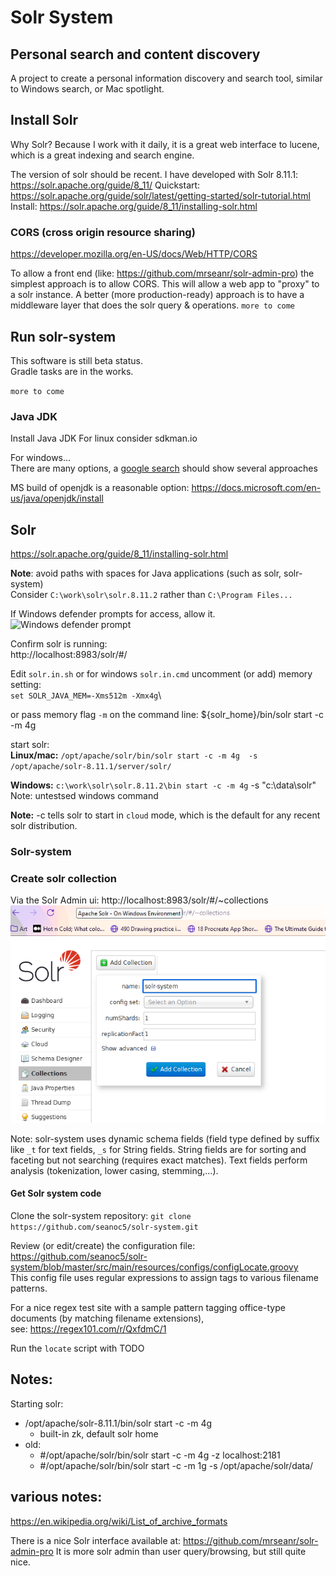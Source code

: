 # Solr System

## Personal search and content discovery
A project to create a personal information discovery and search tool, similar to Windows search, or Mac spotlight.

## Install Solr
Why Solr? 
Because I work with it daily, it is a great web interface to lucene, which is a great indexing and search engine.

The version of solr should be recent. I have developed with Solr 8.11.1: https://solr.apache.org/guide/8_11/
Quickstart: https://solr.apache.org/guide/solr/latest/getting-started/solr-tutorial.html
Install: https://solr.apache.org/guide/8_11/installing-solr.html

### CORS (cross origin resource sharing)
https://developer.mozilla.org/en-US/docs/Web/HTTP/CORS

To allow a front end (like: https://github.com/mrseanr/solr-admin-pro)
the simplest approach is to allow CORS. This will allow a web app to "proxy" to a solr instance. A better (more production-ready) approach is to have a middleware layer that does the solr query & operations. 
`more to come`

## Run solr-system
This software is still beta status. \
Gradle tasks are in the works. 

`more to come`

### Java JDK 
Install Java JDK
For linux consider sdkman.io

For windows...  
There are many options, a [google search](https://www.google.com/search?q=install+openjdk+windows) should show several approaches

MS build of openjdk is a reasonable option: https://docs.microsoft.com/en-us/java/openjdk/install

## Solr
https://solr.apache.org/guide/8_11/installing-solr.html

**Note**: avoid paths with spaces for Java applications (such as solr, solr-system)  
Consider `C:\work\solr\solr.8.11.2` rather than `C:\Program Files...`

If Windows defender prompts for access, allow it.
![Windows defender prompt](img.png)

Confirm solr is running: \
http://localhost:8983/solr/#/

Edit `solr.in.sh` or for windows `solr.in.cmd` uncomment (or add) memory setting: \
`set SOLR_JAVA_MEM=-Xms512m -Xmx4g`\

or pass memory flag `-m` on the command line:
${solr_home}/bin/solr start -c -m 4g

start solr: \
**Linux/mac:** `/opt/apache/solr/bin/solr start -c -m 4g  -s /opt/apache/solr-8.11.1/server/solr/`

**Windows:** `c:\work\solr\solr.8.11.2\bin start -c -m 4g` -s "c:\data\solr"   
Note: untestsed windows command

**Note:** -c tells solr to start in `cloud` mode, which is the default for any recent solr distribution.

 
### Solr-system

### Create solr collection
Via the Solr Admin ui:
http://localhost:8983/solr/#/~collections
![Create Solr Collection](other\create-solr-collection.png)

Note: solr-system uses dynamic schema fields (field type defined by suffix like `_t` for text fields, `_s` for String fields. 
String fields are for sorting and faceting but not searching (requires exact matches). Text fields perform analysis (tokenization, lower casing, stemming,...).

#### Get Solr system code
Clone the solr-system repository:
`git clone https://github.com/seanoc5/solr-system.git`

Review (or edit/create) the configuration file:
https://github.com/seanoc5/solr-system/blob/master/src/main/resources/configs/configLocate.groovy  
This config file uses regular expressions to assign tags to various filename patterns.

For a nice regex test site with a sample pattern tagging office-type documents (by matching filename extensions),   
see: https://regex101.com/r/QxfdmC/1

Run the `locate` script with TODO

## Notes:

Starting solr:
- /opt/apache/solr-8.11.1/bin/solr start -c -m 4g 
  - built-in zk, default solr home
- old:
  - #/opt/apache/solr/bin/solr start -c -m 4g -z localhost:2181
  - #/opt/apache/solr/bin/solr start -c -m 1g  -s /opt/apache/solr/data/



## various notes:

https://en.wikipedia.org/wiki/List_of_archive_formats

There is a nice Solr interface available at:
https://github.com/mrseanr/solr-admin-pro
It is more solr admin than user query/browsing, but still quite nice.
